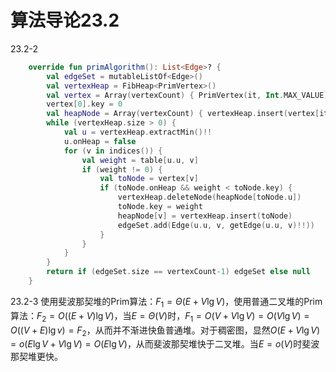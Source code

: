 # 算法导论23.2

23.2-2

```kotlin
    override fun primAlgorithm(): List<Edge>? {
        val edgeSet = mutableListOf<Edge>()
        val vertexHeap = FibHeap<PrimVertex>()
        val vertex = Array(vertexCount) { PrimVertex(it, Int.MAX_VALUE) }
        vertex[0].key = 0
        val heapNode = Array(vertexCount) { vertexHeap.insert(vertex[it]) }
        while (vertexHeap.size > 0) {
            val u = vertexHeap.extractMin()!!
            u.onHeap = false
            for (v in indices()) {
                val weight = table[u.u, v]
                if (weight != 0) {
                    val toNode = vertex[v]
                    if (toNode.onHeap && weight < toNode.key) {
                        vertexHeap.deleteNode(heapNode[toNode.u])
                        toNode.key = weight
                        heapNode[v] = vertexHeap.insert(toNode)
                        edgeSet.add(Edge(u.u, v, getEdge(u.u, v)!!))
                    }
                }
            }
        }
        return if (edgeSet.size == vertexCount-1) edgeSet else null
    }
```

23.2-3 使用斐波那契堆的Prim算法：$F_1=\Theta(E+V\lg V)$，使用普通二叉堆的Prim算法：$F_2=O((E+V)\lg V)$，当$E=\Theta(V)$时，$F_1=O(V+V\lg V)=O(V\lg V)=O((V+E)\lg v)=F_2$，从而并不渐进快鱼普通堆。对于稠密图，显然$O(E+V\lg V)=o(E\lg V+V\lg V)=O(E\lg V)$，从而斐波那契堆快于二叉堆。当$E=o(V)$时斐波那契堆更快。
